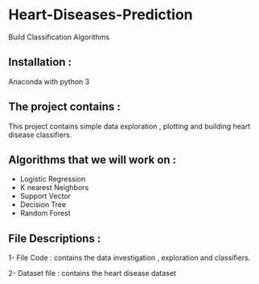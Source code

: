 # Heart-Diseases-Prediction
Build Classification Algorithms

## Installation :
Anaconda with python 3 


## The project contains :
This project contains simple data exploration , plotting and building heart disease classifiers.

## Algorithms that we will work on :
- Logistic Regression 
- K nearest Neighbors 
- Support Vector 
- Decision Tree
- Random Forest

## File Descriptions : 
1- File Code : contains the data investigation , exploration and classifiers. 

2- Dataset file : contains the heart disease dataset
